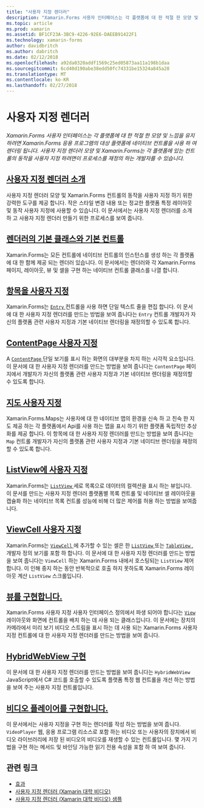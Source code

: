```yaml
---
title: "사용자 지정 렌더러"
description: "Xamarin.Forms 사용자 인터페이스는 각 플랫폼에 대 한 적절 한 모양 및 느낌을 유지 하려면 Xamarin.Forms 응용 프로그램의 대상 플랫폼에 네이티브 컨트롤을 사용 하 여 렌더링 됩니다. 사용자 지정 렌더러 모양 및 Xamarin.Forms는 각 플랫폼에 있는 컨트롤의 동작을 사용자 지정 하려면이 프로세스를 재정의 하는 개발자를 수 있습니다."
ms.topic: article
ms.prod: xamarin
ms.assetid: BF1CF23A-3BC9-4226-92E6-DAEEB91422F1
ms.technology: xamarin-forms
author: davidbritch
ms.author: dabritch
ms.date: 02/12/2018
ms.openlocfilehash: a92da0320addf1569c25ed05873aa11a198b1daa
ms.sourcegitcommit: 6cd40d190abe38edd50fc74331be15324a845a28
ms.translationtype: MT
ms.contentlocale: ko-KR
ms.lasthandoff: 02/27/2018
---
```

# <a name="custom-renderers"></a>사용자 지정 렌더러

_Xamarin.Forms 사용자 인터페이스는 각 플랫폼에 대 한 적절 한 모양 및 느낌을 유지 하려면 Xamarin.Forms 응용 프로그램의 대상 플랫폼에 네이티브 컨트롤을 사용 하 여 렌더링 됩니다. 사용자 지정 렌더러 모양 및 Xamarin.Forms는 각 플랫폼에 있는 컨트롤의 동작을 사용자 지정 하려면이 프로세스를 재정의 하는 개발자를 수 있습니다._

## <a name="introduction-to-custom-renderersintroductionmd"></a>[사용자 지정 렌더러 소개](introduction.md)

사용자 지정 렌더러 모양 및 Xamarin.Forms 컨트롤의 동작을 사용자 지정 하기 위한 강력한 도구를 제공 합니다. 작은 스타일 변경 내용 또는 정교한 플랫폼 특정 레이아웃 및 동작 사용자 지정에 사용할 수 있습니다. 이 문서에서는 사용자 지정 렌더러를 소개 하 고 사용자 지정 렌더러 만들기 위한 프로세스를 보여 줍니다.

## <a name="renderer-base-classes-and-native-controlsrenderersmd"></a>[렌더러의 기본 클래스와 기본 컨트롤](renderers.md)

Xamarin.Forms는 모든 컨트롤에 네이티브 컨트롤의 인스턴스를 생성 하는 각 플랫폼에 대 한 함께 제공 되는 렌더러 있습니다. 이 문서에서는 렌더러와 각 Xamarin.Forms 페이지, 레이아웃, 뷰 및 셀을 구현 하는 네이티브 컨트롤 클래스를 나열 합니다.

## <a name="customizing-an-entryentrymd"></a>[항목을 사용자 지정](entry.md)

Xamarin.Forms는 [ `Entry` ](https://developer.xamarin.com/api/type/Xamarin.Forms.Entry/) 컨트롤을 사용 하면 단일 텍스트 줄을 편집 합니다. 이 문서에 대 한 사용자 지정 렌더러를 만드는 방법을 보여 줍니다는 `Entry` 컨트롤 개발자가 자신의 플랫폼 관련 사용자 지정과 기본 네이티브 렌더링을 재정의할 수 있도록 합니다.

## <a name="customizing-a-contentpagecontentpagemd"></a>[ContentPage 사용자 지정](contentpage.md)

A [ `ContentPage` ](https://developer.xamarin.com/api/type/Xamarin.Forms.ContentPage/) 단일 보기를 표시 하는 화면의 대부분을 차지 하는 시각적 요소입니다. 이 문서에 대 한 사용자 지정 렌더러를 만드는 방법을 보여 줍니다는 `ContentPage` 페이지에서 개발자가 자신의 플랫폼 관련 사용자 지정과 기본 네이티브 렌더링을 재정의할 수 있도록 합니다.

## <a name="customizing-a-mapmapindexmd"></a>[지도 사용자 지정](map/index.md)

Xamarin.Forms.Maps는 사용자에 대 한 네이티브 맵의 환경을 신속 하 고 친숙 한 지도 제공 하는 각 플랫폼에서 Api를 사용 하는 맵을 표시 하기 위한 플랫폼 독립적인 추상화를 제공 합니다. 이 항목에 대 한 사용자 지정 렌더러를 만드는 방법을 보여 줍니다는 `Map` 컨트롤 개발자가 자신의 플랫폼 관련 사용자 지정과 기본 네이티브 렌더링을 재정의할 수 있도록 합니다.

## <a name="customizing-a-listviewlistviewmd"></a>[ListView에 사용자 지정](listview.md)

Xamarin.Forms는 [ `ListView` ](https://developer.xamarin.com/api/type/Xamarin.Forms.ListView/) 세로 목록으로 데이터의 컬렉션을 표시 하는 뷰입니다. 이 문서를 만드는 사용자 지정 렌더러 플랫폼별 목록 컨트롤 및 네이티브 셀 레이아웃을 캡슐화 하는 네이티브 목록 컨트롤 성능에 비해 더 많은 제어를 허용 하는 방법을 보여줍니다.

## <a name="customizing-a-viewcellviewcellmd"></a>[ViewCell 사용자 지정](viewcell.md)

Xamarin.Forms는 [ `ViewCell` ](https://developer.xamarin.com/api/type/Xamarin.Forms.ViewCell/) 에 추가할 수 있는 셀은 한 [ `ListView` ](https://developer.xamarin.com/api/type/Xamarin.Forms.ListView/) 또는 [ `TableView` ](https://developer.xamarin.com/api/type/Xamarin.Forms.TableView/), 개발자 정의 보기를 포함 하 합니다. 이 문서에 대 한 사용자 지정 렌더러를 만드는 방법을 보여 줍니다는 `ViewCell` 하는 Xamarin.Forms 내에서 호스팅되는 `ListView` 제어 합니다. 이 인해 중지 하는 동안 반복적으로 호출 하지 못하도록 Xamarin.Forms 레이아웃 계산 `ListView` 스크롤입니다.

## <a name="implementing-a-viewviewmd"></a>[뷰를 구현합니다.](view.md)

Xamarin.Forms 사용자 지정 사용자 인터페이스 정의에서 파생 되어야 합니다는 [ `View` ](https://developer.xamarin.com/api/type/Xamarin.Forms.View/) 레이아웃와 화면에 컨트롤을 배치 하는 데 사용 되는 클래스입니다. 이 문서에는 장치의 카메라에서 미리 보기 비디오 스트림을 표시 하는 데 사용 되는 Xamarin.Forms 사용자 지정 컨트롤에 대 한 사용자 지정 렌더러를 만드는 방법을 보여 줍니다.

## <a name="implementing-a-hybridwebviewhybridwebviewmd"></a>[HybridWebView 구현](hybridwebview.md)

이 문서에 대 한 사용자 지정 렌더러를 만드는 방법을 보여 줍니다는 `HybridWebView` JavaScript에서 C# 코드를 호출할 수 있도록 플랫폼 특정 웹 컨트롤을 개선 하는 방법을 보여 주는 사용자 지정 컨트롤입니다.

## <a name="implementing-a-video-playervideo-playerindexmd"></a>[비디오 플레이어를 구현합니다.](video-player/index.md)

이 문서에서는 사용자 지정을 구현 하는 렌더러를 작성 하는 방법을 보여 줍니다. `VideoPlayer` 웹, 응용 프로그램 리소스로 포함 하는 비디오 또는 사용자의 장치에서 비디오 라이브러리에 저장 된 비디오의 비디오를 재생할 수 있는 컨트롤입니다. 몇 가지 기법을 구현 하는 메서드 및 바인딩 가능한 읽기 전용 속성을 포함 하 여 보여 줍니다. 


## <a name="related-links"></a>관련 링크

- [효과](~/xamarin-forms/app-fundamentals/effects/index.md)
- [사용자 지정 렌더러 (Xamarin 대학 비디오)](https://developer.xamarin.com/videos/cross-platform/xamarinforms-custom-renderers/)
- [사용자 지정 렌더러 (Xamarin 대학 비디오) 샘플](http://bit.ly/xf-customrenderer)
